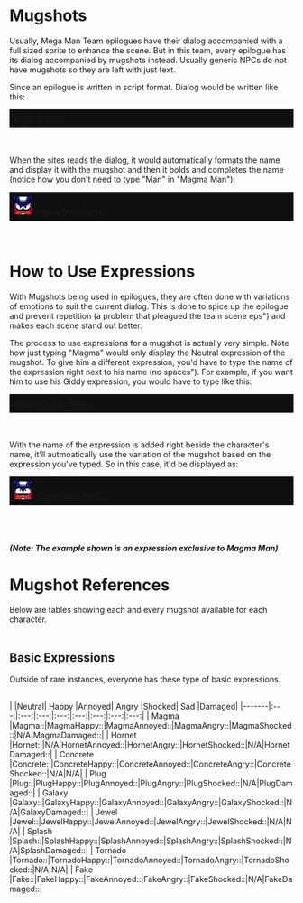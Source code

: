 <h1>Mugshots</h1>

Usually, Mega Man Team epilogues have their dialog accompanied with a full sized sprite to enhance the scene. But in this team, every epilogue has its dialog accompanied by mugshots instead. Usually generic NPCs do not have mugshots so they are left with just text.

Since an epilogue is written in script format. Dialog would be written like this:

<div style="background-color:#101010; text-align:left; vertical-align: middle; padding:8px;">Magma: Farts...</div>
<br><br>

When the sites reads the dialog, it would automatically formats the name and display it with the mugshot and then it bolds and completes the name (notice how you don't need to type "Man" in "Magma Man"):

<div style="background-color:#101010; text-align:left; vertical-align: middle; padding:8px;"><img src="assets/images/mugshots/magmaoriginal.png">Magma Man: Farts...</div>
<br><br>

<h1>How to Use Expressions</h1>

With Mugshots being used in epilogues, they are often done with variations of emotions to suit the current dialog. This is done to spice up the epilogue and prevent repetition (a problem that pleagued the team scene eps") and makes each scene stand out better.

The process to use expressions for a mugshot is actually very simple.  Note how just typing "Magma" would only display the Neutral expression of the mugshot. To give him a different expression, you'd have to type the name of the expression right next to his name (no spaces"). For example, if you want him to use his Giddy expression, you would have to type like this:

<div style="background-color:#101010; text-align:left; vertical-align: middle; padding:8px;">MagmaGiddy: Farts...</div>
<br><br>

With the name of the expression is added right beside the character's name, it'll autmoatically use the variation of the mugshot based on the expression you've typed. So in this case, it'd be displayed as:

<div style="background-color:#101010; text-align:left; vertical-align: middle; padding:8px;"><img src="assets/images/mugshots/magmagiddy.png">Magma Man: Farts...</div>

<br><br>
<h5>(Note: The example shown is an expression exclusive to Magma Man)</h5>


<h1>Mugshot References</h1>

Below are tables showing each and every mugshot available for each character. 
<br><br>
<h2>Basic Expressions</h2>

Outside of rare instances, everyone has these type of basic expressions.
<br><br>

|          |Neutral| Happy |Annoyed| Angry |Shocked|  Sad  |Damaged|
|-------|:---:|:---:|:---:|:---:|:---:|:---:|:---:|:---:|
| Magma    |Magma::|MagmaHappy::|MagmaAnnoyed::|MagmaAngry::|MagmaShocked::|N/A|MagmaDamaged::|
| Hornet   |Hornet::|N/A|HornetAnnoyed::|HornetAngry::|HornetShocked::|N/A|HornetDamaged::|
| Concrete |Concrete::|ConcreteHappy::|ConcreteAnnoyed::|ConcreteAngry::|ConcreteShocked::|N/A|N/A|
| Plug     |Plug::|PlugHappy::|PlugAnnoyed::|PlugAngry::|PlugShocked::|N/A|PlugDamaged::|
| Galaxy   |Galaxy::|GalaxyHappy::|GalaxyAnnoyed::|GalaxyAngry::|GalaxyShocked::|N/A|GalaxyDamaged::|
| Jewel    |Jewel::|JewelHappy::|JewelAnnoyed::|JewelAngry::|JewelShocked::|N/A|N/A|
| Splash   |Splash::|SplashHappy::|SplashAnnoyed::|SplashAngry::|SplashShocked::|N/A|SplashDamaged::|
| Tornado  |Tornado::|TornadoHappy::|TornadoAnnoyed::|TornadoAngry::|TornadoShocked::|N/A|N/A|
| Fake     |Fake::|FakeHappy::|FakeAnnoyed::|FakeAngry::|FakeShocked::|N/A|FakeDamaged::|


<script>
var directory = "./assets/images/mugshots/";

//Instances of where a character has an image attached to their name. Along with bolding the name.

//Cyborg Resistance Members

var names = {concrete:"Concrete",
	magma:"Magma",
	hornet:"Hornet",
	galaxy:"Galaxy",
	plug:"Plug",
	tornado:"Tornado",
	fake:"Fake",
	jewel:"Jewel",
	splash:"Splash",
	narrator:"Narrator"
};

var expressions = {original:"",
	happy:"Happy",
	annoyed:"Annoyed",
	angry:"Angry",
	shocked:"Shocked",
	pissed:"Pissed",
	glare:"Glare",
	aloof:"Aloof",
	giddy:"Giddy",
	scared:"Scared",
	nani:"Nani",
	snicker:"Snicker",
	damaged:"Damaged",
};

//TODO: make it work with brackets and spaces between the name and expression
//Look at all name/expression combinations
for (var nameKey in names)
{
	for (var expressionKey in expressions)
	{
		var str = names[nameKey] + expressions[expressionKey] + "::";

		var find = new RegExp(str, "gi");
		var imagePath = directory + nameKey + expressionKey + ".png"; 

		replace = "<img src=" + imagePath + ">";

		//TODO: check and see if replace path exists, if not, bold name and continue, else...
		document.body.innerHTML = document.body.innerHTML.replace(find, replace);
	}
	

}</script>

